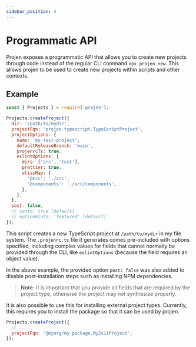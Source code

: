 ```yaml
---
sidebar_position: 4
---
```



# Programmatic API

Projen exposes a programmatic API that allows you to create new projects through
code instead of the regular CLI command `npx projen new`. This allows projen to
be used to create new projects within scripts and other contexts.

## Example

```js
const { Projects } = require('projen');

Projects.createProject({
  dir: '/path/to/mydir',
  projectFqn: 'projen.typescript.TypeScriptProject',
  projectOptions: {
    name: 'my-test-project',
    defaultReleaseBranch: 'main',
    projenrcTs: true,
    eslintOptions: {
      dirs: ['src', 'test'],
      prettier: true,
      aliasMap: {
        '@src': './src',
        '@components': './src/components',
      },
    },
  },
  post: false,
  // synth: true (default)
  // optionHints: 'featured' (default)
});
```

This script creates a new TypeScript project at `/path/to/mydir` in my file
system. The `.projenrc.ts` file it generates comes pre-included with options
specified, including complex values for fields that cannot normally be provided
through the CLI, like `eslintOptions` (because the field requires an object
value).

In the above example, the provided option `post: false` was also added to
disable post-installation steps such as installing NPM dependencies.

> **Note:** It is important that you provide all fields that are required by the
project type, otherwise the project may not synthesize properly.

It is also possible to use this for installing external project types.
Currently, this requires you to install the package so that it can be used by
projen.

```js
Projects.createProject({
  // ...
  projectFqn: '@myorg/my-package.MyJsiiProject',
});
```

